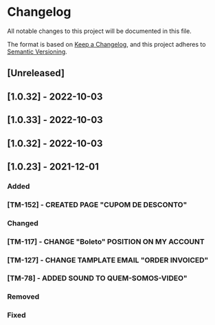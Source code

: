 # Changelog
All notable changes to this project will be documented in this file.

The format is based on [Keep a Changelog](https://keepachangelog.com/en/1.0.0/),
and this project adheres to [Semantic Versioning](https://semver.org/spec/v2.0.0.html).

## [Unreleased]

## [1.0.32] - 2022-10-03

## [1.0.33] - 2022-10-03

## [1.0.32] - 2022-10-03
## [1.0.23] - 2021-12-01

### Added
### [TM-152] - CREATED PAGE "CUPOM DE DESCONTO" 

### Changed
### [TM-117] - CHANGE "Boleto" POSITION ON MY ACCOUNT
### [TM-127] - CHANGE TAMPLATE EMAIL "ORDER INVOICED" 
### [TM-78] - ADDED SOUND TO QUEM-SOMOS-VIDEO" 

### Removed

### Fixed
